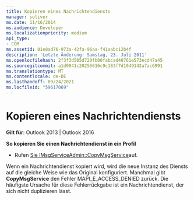 ```yaml
---
title: Kopieren eines Nachrichtendiensts
manager: soliver
ms.date: 11/16/2014
ms.audience: Developer
ms.localizationpriority: medium
api_type:
- COM
ms.assetid: 01e8ad76-973a-42fa-96aa-f41aabc12b4f
description: 'Letzte Änderung: Samstag, 23. Juli 2011'
ms.openlocfilehash: 2f3f3d505d720fb00fabcad40761e573ecd47a45
ms.sourcegitcommit: a1d9041c20256616c9c183f7d1049142a7ac6991
ms.translationtype: MT
ms.contentlocale: de-DE
ms.lasthandoff: 09/24/2021
ms.locfileid: "59617069"
---
```

# <a name="copying-a-message-service"></a>Kopieren eines Nachrichtendiensts

  
  
**Gilt für**: Outlook 2013 | Outlook 2016 
  
 **So kopieren Sie einen Nachrichtendienst in ein Profil**
  
- Rufen [Sie IMsgServiceAdmin::CopyMsgService](imsgserviceadmin-copymsgservice.md)auf.
    
Wenn ein Nachrichtendienst kopiert wird, wird die neue Instanz des Diensts auf die gleiche Weise wie das Original konfiguriert. Manchmal gibt **CopyMsgService** den Fehler MAPI_E_ACCESS_DENIED zurück. Die häufigste Ursache für diese Fehlerrückgabe ist ein Nachrichtendienst, der sich nicht duplizieren lässt. 
  

